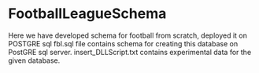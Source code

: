 # FootballLeagueSchema
Here we have developed schema for football from scratch, deployed it on POSTGRE sql
fbl.sql file contains schema for creating this database on PostGRE sql server.
insert_DLLScript.txt contains experimental data for the given database.
